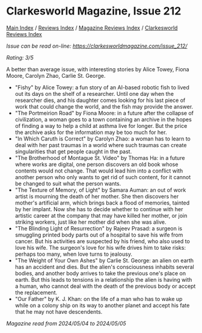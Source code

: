 # Clarkesworld Magazine, Issue 212

[Main Index](../../../README.md) / [Reviews Index](../../README.md) / [Magazine Reviews Index](../README.md) / [Clarkesworld Reviews Index](README.md)

*Issue can be read on-line: <https://clarkesworldmagazine.com/issue_212/>*

*Rating: 3/5*

A better than average issue, with interesting stories by Alice Towey, Fiona Moore, Carolyn Zhao, Carlie St. George.

- "Fishy" by Alice Towey: a fun story of an AI-based robotic fish to lived out its days on the shelf of a researcher. Until one day when the researcher dies, and his daughter comes looking for his last piece of work that could change the world, and the fish may provide the answer.
- "The Portmeirion Road" by Fiona Moore: in a future after the collapse of civilization, a woman goes to a town containing an archive in the hopes of finding a way to help a child at asthma live for longer. But the price the archive asks for the information may be too much for her.
- "In Which Caruth is Correct" by Carolyn Zhao: a woman has to learn to deal with her past traumas in a world where such traumas can create singularities that get people caught in the past.
- "The Brotherhood of Montague St. Video" by Thomas Ha: in a future where works are digital, one person discovers an old book whose contents would not change. That would lead him into a conflict with another person who only wants to get rid of such content, for it cannot be changed to suit what the person wants.
- "The Texture of Memory, of Light" by Samara Auman: an out of work artist is mourning the death of her mother. She then discovers her mother's artificial arm, which brings back a flood of memories, tainted by her implant. Now she has to decide whether to continue with her artistic career at the company that may have killed her mother, or join striking workers, just like her mother did when she was alive.
- "The Blinding Light of Resurrection" by Rajeev Prasad: a surgeon is smuggling printed body parts out of a hospital to save his wife from cancer. But his activities are suspected by his friend, who also used to love his wife. The surgeon's love for his wife drives him to take risks: perhaps too many, when love turns to jealousy.
- "The Weight of Your Own Ashes" by Carlie St. George: an alien on earth has an accident and dies. But the alien's consciousness inhabits several bodies, and another body arrives to take the previous one's place on earth. But this leads to tensions in a relationship the alien is having with a human, who cannot deal with the death of the previous body or accept the replacement.
- "Our Father" by K. J. Khan: on the life of a man who has to wake up while on a colony ship on its way to another planet and accept his fate that he may not have descendents.

*Magazine read from 2024/05/04 to 2024/05/05*
